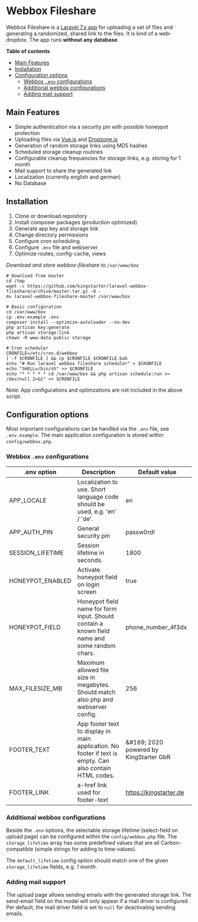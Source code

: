 # Webbox Fileshare

Webbox Fileshare is a [Laravel 7.x app](https://laravel.com/docs/7.x) for uploading a set of files and generating a randomized, shared link to the files. It is kind of a web-dropbox. The app runs __without any database__.

__Table of contents__

- [Main Features](#main-features)
- [Installation](#installation)
- [Configuration options](#configuration-options)
  + [Webbox `.env` configurations](#webbox--env--configurations)
  + [Additional webbox configurations](#additional-webbox-configurations)
  + [Adding mail support](#adding-mail-support)

## Main Features

- Simple authentication via a security pin with possible honeypot protection
- Uploading files via [Vue.js](https://vuejs.org/) and [Dropzone.js](https://www.dropzonejs.com/)
- Generation of random storage links using MD5 hashes
- Scheduled storage cleanup routines
- Configurable cleanup frequencies for storage links, e.g. storing for 1 month
- Mail support to share the generated link
- Localization (currently english and german)
- No Database

## Installation

1. Clone or download repository
1. Install composer packages (production optimized)
1. Generate app key and storage link
1. Change directory permissions
1. Configure cron scheduling
1. Configure `.env` file and webserver
1. Optimize routes, config-cache, views

_Download and store webbox-fileshare to `/var/www/box`_
```
# Download from master
cd /tmp
wget -c https://github.com/kingstarter/laravel-webbox-fileshare/archive/master.tar.gz -O -
mv laravel-webbox-fileshare-master /var/www/box

# Basic configuration
cd /var/www/box
cp .env.example .env
composer install --optimize-autoloader --no-dev
php artisan key:generate
php artisan storage:link
chown -R www-data public storage

# Cron scheduler
CRONFILE=/etc/cron.d/webbox
[ -f $CRONFILE ] && cp $CRONFILE $CRONFILE.bak
echo "# Run laravel webbox fileshare scheduler" > $CRONFILE
echo "SHELL=/bin/sh" >> $CRONFILE
echo "* * * * * cd /var/www/box && php artisan schedule:run >> /dev/null 2>&1" >> $CRONFILE
```
Note: App configurations and optimzations are not included in the above script.

## Configuration options

Most important configurations can be handled via the `.env` file, see `.env.example`. The main application configuration is stored within `config/webbox.php`.

### Webbox `.env` configurations

| .env option | Description | Default value |
| ----------- | ----------- | ------------- |
| APP_LOCALE | Localization to use. Short language code should be used, e.g. 'en' / 'de'. | en |
| APP_AUTH_PIN | General security pin | passw0rd! |
| SESSION_LIFETIME | Session lifetime in seconds. | 1800 |
| HONEYPOT_ENABLED | Activate honeypot field on login screen | true |
| HONEYPOT_FIELD | Honeypot field name for form input. Should contain a known field name and some random chars. | phone_number_4f3dx |
| MAX_FILESIZE_MB | Maximum allowed file size in megabytes. Should match also php and webserver config. | 256 |
| FOOTER_TEXT | App footer text to display in main application. No footer if text is empty. Can also contain HTML codes. | &amp;#169; 2020 powered by KingStarter GbR |
| FOOTER_LINK | a-href link used for footer-text | https://kingstarter.de |


### Additional webbox configurations

Beside the `.env` options, the selectable storage lifetime (select-field on upload page) can be configured within the `config/webbox.php` file. The `storage_lifetime` array has some predefined values that are all Carbon-compatible (simple strings for adding to time-values).

The `default_lifetime` config option should match one of the given `storage_lifetime` fields, e.g. _1 month_.

### Adding mail support

The upload page allows sending emails with the generated storage link. The send-email field on the modal will only appear if a mail driver is configured. Per default, the mail driver field is set to `null` for deactivating sending emails.
